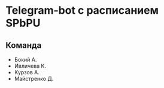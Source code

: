 # Telegram-bot с расписанием SPbPU

## Команда

- Бокий А.
- Ивличева К.
- Курзов А.
- Майстренко Д.
